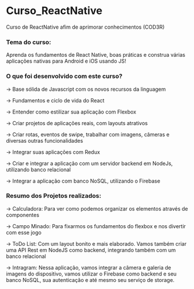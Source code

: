 # Curso_ReactNative
Curso de ReactNative afim de aprimorar conhecimentos (COD3R)

<h3>
  Tema do curso:
</h3>
Aprenda os fundamentos de React Native, boas práticas e construa várias aplicações nativas para Android e iOS usando JS!

<h3>
  O que foi desenvolvido com este curso?
</h3>

-> Base sólida de Javascript com os novos recursos da linguagem

-> Fundamentos e ciclo de vida do React

-> Entender como estilizar sua aplicação com Flexbox

-> Criar projetos de aplicações reais, com layouts atrativos

-> Criar rotas, eventos de swipe, trabalhar com imagens, câmeras e diversas outras funcionalidades

-> Integrar suas aplicações com Redux

-> Criar e integrar a aplicação com um servidor backend em NodeJs, utilizando banco relacional

-> Integrar a aplicação com banco NoSQL, utilizando o Firebase

<h3>
  Resumo dos Projetos realizados:
</h3>

-> Calculadora: Para ver como podemos organizar os elementos através de componentes

-> Campo Minado: Para fixarmos os fundamentos do flexbox e nos divertir com esse jogo

-> ToDo List: Com um layout bonito e mais elaborado. Vamos também criar uma API Rest em NodeJS como backend, integrando também com um banco relacional

-> Intragram: Nessa aplicação, vamos integrar a câmera e galeria de imagens do dispositivo, vamos utilizar o Firebase como backend e seu banco NoSQL, sua autenticação e até mesmo seu serviço de storage.

